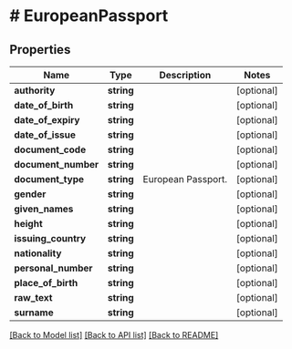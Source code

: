 # # EuropeanPassport

## Properties

Name | Type | Description | Notes
------------ | ------------- | ------------- | -------------
**authority** | **string** |  | [optional] 
**date_of_birth** | **string** |  | [optional] 
**date_of_expiry** | **string** |  | [optional] 
**date_of_issue** | **string** |  | [optional] 
**document_code** | **string** |  | [optional] 
**document_number** | **string** |  | [optional] 
**document_type** | **string** | European Passport. | [optional] 
**gender** | **string** |  | [optional] 
**given_names** | **string** |  | [optional] 
**height** | **string** |  | [optional] 
**issuing_country** | **string** |  | [optional] 
**nationality** | **string** |  | [optional] 
**personal_number** | **string** |  | [optional] 
**place_of_birth** | **string** |  | [optional] 
**raw_text** | **string** |  | [optional] 
**surname** | **string** |  | [optional] 

[[Back to Model list]](../../README.md#documentation-for-models) [[Back to API list]](../../README.md#documentation-for-api-endpoints) [[Back to README]](../../README.md)


